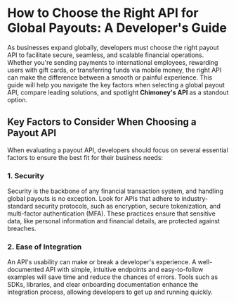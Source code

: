 # How to Choose the Right API for Global Payouts: A Developer's Guide

As businesses expand globally, developers must choose the right payout API to facilitate secure, seamless, and scalable financial operations. Whether you're sending payments to international employees, rewarding users with gift cards, or transferring funds via mobile money, the right API can make the difference between a smooth or painful experience. This guide will help you navigate the key factors when selecting a global payout API, compare leading solutions, and spotlight **Chimoney's API** as a standout option.

## Key Factors to Consider When Choosing a Payout API

When evaluating a payout API, developers should focus on several essential factors to ensure the best fit for their business needs:

### 1. **Security**
Security is the backbone of any financial transaction system, and handling global payouts is no exception. Look for APIs that adhere to industry-standard security protocols, such as encryption, secure tokenization, and multi-factor authentication (MFA). These practices ensure that sensitive data, like personal information and financial details, are protected against breaches.

### 2. **Ease of Integration**
An API's usability can make or break a developer's experience. A well-documented API with simple, intuitive endpoints and easy-to-follow examples will save time and reduce the chances of errors. Tools such as SDKs, libraries, and clear onboarding documentation enhance the integration process, allowing developers to get up and running quickly.

### 3. **Global and Multi-Currency Support**
Global payout systems must cater to various regions and currencies. Consider whether the API supports multiple currencies, international payment methods (e.g., bank transfers, mobile money, gift cards), and can handle different compliance requirements for countries worldwide. The more expansive the reach, the better suited the API will be for businesses with global operations.

### 4. **Scalability**
Your payout needs today may not be the same a year from now. An API that scales with your business, supporting high transaction volumes without performance degradation, is crucial for growing companies.

### 5. **Flexibility**
The flexibility of an API is often measured by the variety of payout methods it supports, and whether it allows for customization. An ideal API would let businesses send payouts via multiple channels like bank transfers, mobile money, airtime, or gift cards, giving users flexibility in receiving payments.

### 6. **Cost-Effectiveness**
Look for APIs with transparent pricing structures that align with your budget. It's important to account for transaction fees, currency conversion costs, and any hidden charges that may apply. Ensure that the payout API offers a cost-effective solution for your business's needs.

---

## Comparing Chimoney’s API to Other Global Payout Solutions

### **Chimoney API**

Chimoney provides a comprehensive global payout API that offers unmatched flexibility for developers and businesses. It allows companies to send various types of payouts, including mobile money, bank transfers, airtime, and gift cards, across more than 130 countries. 

- **Ease of Integration:** Chimoney offers well-documented endpoints and example use cases to simplify integration. Developers can quickly get started with Chimoney’s API and scale their solution as needed.
- **Security:** Chimoney's API is designed with stringent security measures, ensuring secure transactions with encryption and compliance with global payment standards.
- **Global Support:** Chimoney excels in global coverage, supporting multiple payment methods across more than 130 countries, making it a versatile solution for businesses operating internationally.
- **Scalability:** Chimoney is built to handle high transaction volumes, making it a reliable option for businesses that anticipate significant growth.
- **Flexibility:** From bank transfers to mobile money and airtime rewards, Chimoney offers diverse payout options, ensuring that users can receive payments in their preferred method.

### **Other Global Payout Solutions**

While there are many payout APIs in the market, Chimoney's flexibility and global reach make it stand out. However, here’s how some other solutions compare:

- **PayPal** offers global payouts, but primarily focuses on traditional payment methods like bank transfers and digital wallets, lacking support for mobile money and airtime.
- **Stripe** is known for its payment processing capabilities, but it does not offer as many options for payout diversity, such as airtime or gift cards.
- **Wise** (formerly TransferWise) specializes in low-cost international money transfers, but doesn’t offer gift cards or mobile money payouts.
- **Payoneer** supports global payments, but its focus is more on freelancer payments and business-to-business (B2B) transfers, limiting its payout method variety.

---

## Chimoney API: A Unique Solution for Global Payouts

What makes Chimoney particularly special is the variety of payout methods it supports and its global reach. Here's an overview of what Chimoney offers:

### 1. **Payout Chimoney**
Chimoney's API allows businesses to send flexible rewards (Chimoney) that can be exchanged for various services, such as airtime, mobile money, gift cards, and more. This gives businesses the freedom to offer diverse rewards that cater to user preferences.

- [Payout Chimoney API Documentation](https://chimoney.readme.io/reference/post_v0-2-payouts-chimoney-1)

### 2. **Mobile Money Payouts**
Chimoney supports **mobile money payouts** in over 10 countries, making it easier to send payments to regions where mobile money is a popular payment method. This is particularly useful for businesses operating in parts of Africa and Southeast Asia.

- [Payout Mobile Money API Documentation](https://chimoney.readme.io/reference/post_v0-2-payouts-mobile-money-1)
- [Supported Mobile Money Countries](https://chimoney.readme.io/reference/get_v0-2-info-mobile-money-codes-1)

### 3. **Airtime Payouts**
Chimoney allows businesses to send **airtime payouts** across 10+ countries. This feature is ideal for companies that want to reward users with mobile prepaid credit, a common payment method in emerging markets.

- [Payout Airtime API Documentation](https://chimoney.readme.io/reference/post_v0-2-payouts-airtime-1)
- [Supported Airtime Countries](https://chimoney.readme.io/reference/get_v0-2-info-airtime-countries-1)

### 4. **Bank Payouts**
With support for bank transfers in over **130 countries**, Chimoney makes it simple for businesses to send funds directly to users' bank accounts. This ensures that users in countries with strong banking infrastructures can receive payments seamlessly.

- [Payout Bank API Documentation](https://chimoney.readme.io/reference/post_v0-2-payouts-bank-1)
- [Supported Bank Countries](https://chimoney.readme.io/reference/get_v0-2-info-country-banks-1)

### 5. **Gift Card Payouts**
Chimoney offers **gift card payouts** in over 20 countries, with more than 200 gift card options. This is a great solution for businesses looking to reward users with popular gift card options in various regions.

- [Payout Gift Card API Documentation](https://chimoney.readme.io/reference/post_v0-2-payouts-gift-card-1)

### 6. **XRPL Payments**
Chimoney supports **XRPL (XRP Ledger) payments**, enabling businesses to leverage blockchain technology for fast and secure payouts. This feature provides an innovative way to handle digital asset transactions on a global scale.

- [Payout XRPL API Documentation](https://chimoney.readme.io/reference/post_v0-2-payouts-initiate-chimoney-1)

---

## Getting Started with the Chimoney API

### Services Offered by Chimoney API:

- **Payout Chimoney**: Send flexible rewards (Chimoney) that can be redeemed for airtime, mobile money, gift cards, and more. [Payout Chimoney API Documentation](https://chimoney.readme.io/reference/post_v0-2-payouts-chimoney-1)
- **Payout Mobile Money**: Send mobile money payments to 10+ countries. [Payout Mobile Money API Documentation](https://chimoney.readme.io/reference/post_v0-2-payouts-mobile-money-1)
- **Payout Airtime**: Reward users with airtime in over 10 countries. [Payout Airtime API Documentation](https://chimoney.readme.io/reference/post_v0-2-payouts-airtime-1)
- **Payout Bank**: Transfer funds to bank accounts in 130+ countries. [Payout Bank API Documentation](https://chimoney.readme.io/reference/post_v0-2-payouts-bank-1)
- **Payout Gift Cards**: Provide gift cards in 20+ countries with 200+ gift card options. [Payout Gift Card API Documentation](https://chimoney.readme.io/reference/post_v0-2-payouts-gift-card-1)
- **Payout XRPL**: Leverage blockchain for XRPL payments. [Payout XRPL API Documentation](https://chimoney.readme.io/reference/post_v0-2-payouts-initiate-chimoney-1)

---

## Conclusion

Choosing the right payout API depends on several factors, such as security, ease of integration, and global support. Chimoney’s API offers a robust solution for businesses that need flexible, secure, and scalable payouts across multiple methods and countries. With support for mobile money, airtime, gift cards, bank transfers, and even XRPL payments, Chimoney stands out as a reliable and versatile choice for global payouts.

For more information on how to get started with Chimoney, visit the [Chimoney API Documentation](https://chimoney.io).
